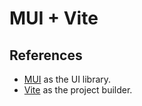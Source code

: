 # MUI + Vite

## References

- [MUI](https://mui.com/) as the UI library.
- [Vite](https://vitejs.dev/) as the project builder.
